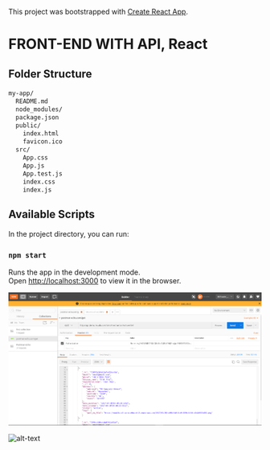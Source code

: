 This project was bootstrapped with [Create React App](https://github.com/facebookincubator/create-react-app).

# FRONT-END WITH API, React

## Folder Structure

```
my-app/
  README.md
  node_modules/
  package.json
  public/
    index.html
    favicon.ico
  src/
    App.css
    App.js
    App.test.js
    index.css
    index.js
```
## Available Scripts

In the project directory, you can run:

### `npm start`

Runs the app in the development mode.<br>
Open [http://localhost:3000](http://localhost:3000) to view it in the browser.

![alt-text](images/postman.png)

![alt-text](apisample.png)